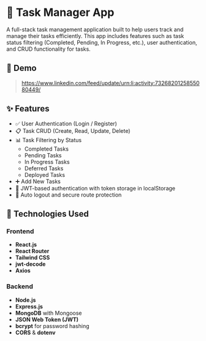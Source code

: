 # 📝 Task Manager App

A full-stack task management application built to help users track and manage their tasks efficiently. This app includes features such as task status filtering (Completed, Pending, In Progress, etc.), user authentication, and CRUD functionality for tasks.

## 🚀  Demo

>  https://www.linkedin.com/feed/update/urn:li:activity:7326820125855080449/

## ✨ Features

- ✅ User Authentication (Login / Register)
- 📋 Task CRUD (Create, Read, Update, Delete)
- 📊 Task Filtering by Status
  - Completed Tasks
  - Pending Tasks
  - In Progress Tasks
  - Deferred Tasks
  - Deployed Tasks
- ➕ Add New Tasks
- 🔐 JWT-based authentication with token storage in localStorage
- 🔁 Auto logout and secure route protection

## 🧪 Technologies Used

### Frontend

- **React.js**
- **React Router**
- **Tailwind CSS**
- **jwt-decode**
- **Axios**

### Backend

- **Node.js**
- **Express.js**
- **MongoDB** with Mongoose
- **JSON Web Token (JWT)**
- **bcrypt** for password hashing
- **CORS** & **dotenv**

